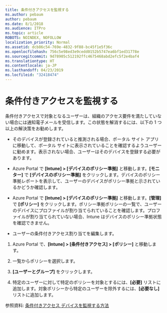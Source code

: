 ```yaml
---
title: 条件付きアクセスを監視する
ms.author: pebaum
author: pebaum
ms.date: 8/1/2018
ms.audience: ITPro
ms.topic: article
ROBOTS: NOINDEX, NOFOLLOW
localization_priority: Normal
ms.assetid: dcb86c54-769e-4832-9f88-bc45f1e5f36c
ms.openlocfilehash: 756c5e98ed3e9cedd0152b5747ea6bf1ed31778e
ms.sourcegitcommit: 9d78905c512192ffc4675468abd2efc5f2e4baf4
ms.translationtype: HT
ms.contentlocale: ja-JP
ms.lasthandoff: 04/23/2019
ms.locfileid: "32418474"
---
```

# <a name="monitoring-conditional-access"></a>条件付きアクセスを監視する

条件付きアクセスで対象となるユーザーは、組織のアクセス要件を満たしていない場合には通知電子メールを受信します。この状態を解消するには、以下の 1 つ以上の解決策をお勧めします。
  
- そのデバイスが登録されていると推測される場合、ポータル サイト アプリに移動して、ポータル サイトに表示されていることを確認するようユーザーに勧めます。表示されない場合、ユーザーはそのデバイスを登録する必要があります。
    
- Azure Portal で **[Intune] \> [デバイスのポリシー準拠]** と移動します。**[モニター]** で **[デバイスのポリシー準拠]** をクリックします。デバイスのポリシー準拠レポートを表示して、ユーザーのデバイスがポリシー準拠と示されているかどうか確認します。 
    
- Azure Portal で **[Intune] \> [デバイスのポリシー準拠]** と移動します。**[管理]** で **[ポリシー]** をクリックします。ポリシー準拠ポリシーの一覧で、ユーザーのデバイスにプロファイルが割り当てられていることを確認します。プロファイルが割り当てられていない場合、Intune はデバイスのポリシー準拠状態を確認できません。 
    
- ユーザーの条件付きアクセス割り当てを編集します。
    
1. Azure Portal で、**[Intune] \> [条件付きアクセス] \> [ポリシー]** と移動します。
    
2. 一覧からポリシーを選択します。
    
3. **[ユーザーとグループ]** をクリックします。
    
4. 特定のユーザーに対して特定のポリシーを対象とするには、**[必要]** リストに追加します。対象ポリシーから特定のユーザーを除外するには、**[必要なし]** リストに追加します。 
    
参照資料: [条件付きアクセス デバイスを監視する方法](https://docs.microsoft.com/intune/conditional-access-exchange-monitor)
  

